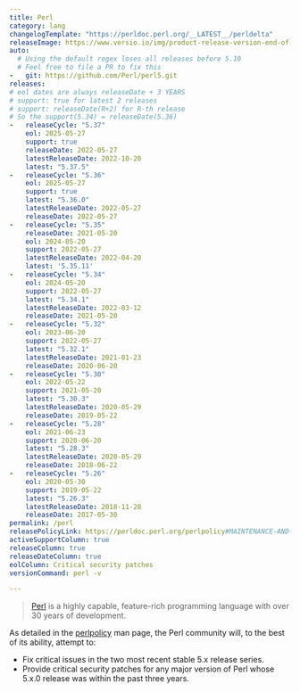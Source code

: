 ```yaml
---
title: Perl
category: lang
changelogTemplate: "https://perldoc.perl.org/__LATEST__/perldelta"
releaseImage: https://www.versio.io/img/product-release-version-end-of-life/Perl_Foundation-Perl.jpg
auto:
  # Using the default regex loses all releases before 5.10
  # Feel free to file a PR to fix this
-   git: https://github.com/Perl/perl5.git
releases:
# eol dates are always releaseDate + 3 YEARS
# support: true for latest 2 releases
# support: releaseDate(R+2) for R-th release
# So the support(5.34) = releaseDate(5.36)
-   releaseCycle: "5.37"
    eol: 2025-05-27
    support: true
    releaseDate: 2022-05-27
    latestReleaseDate: 2022-10-20
    latest: "5.37.5"
-   releaseCycle: "5.36"
    eol: 2025-05-27
    support: true
    latest: "5.36.0"
    latestReleaseDate: 2022-05-27
    releaseDate: 2022-05-27
-   releaseCycle: "5.35"
    releaseDate: 2021-05-20
    eol: 2024-05-20
    support: 2022-05-27
    latestReleaseDate: 2022-04-20
    latest: '5.35.11'
-   releaseCycle: "5.34"
    eol: 2024-05-20
    support: 2022-05-27
    latest: "5.34.1"
    latestReleaseDate: 2022-03-12
    releaseDate: 2021-05-20
-   releaseCycle: "5.32"
    eol: 2023-06-20
    support: 2022-05-27
    latest: "5.32.1"
    latestReleaseDate: 2021-01-23
    releaseDate: 2020-06-20
-   releaseCycle: "5.30"
    eol: 2022-05-22
    support: 2021-05-20
    latest: "5.30.3"
    latestReleaseDate: 2020-05-29
    releaseDate: 2019-05-22
-   releaseCycle: "5.28"
    eol: 2021-06-23
    support: 2020-06-20
    latest: "5.28.3"
    latestReleaseDate: 2020-05-29
    releaseDate: 2018-06-22
-   releaseCycle: "5.26"
    eol: 2020-05-30
    support: 2019-05-22
    latest: "5.26.3"
    latestReleaseDate: 2018-11-28
    releaseDate: 2017-05-30
permalink: /perl
releasePolicyLink: https://perldoc.perl.org/perlpolicy#MAINTENANCE-AND-SUPPORT
activeSupportColumn: true
releaseColumn: true
releaseDateColumn: true
eolColumn: Critical security patches
versionCommand: perl -v

---
```


> [Perl](https://www.perl.org/) is a highly capable, feature-rich programming language with over 30 years of development.

As detailed in the [perlpolicy](https://perldoc.perl.org/perlpolicy#MAINTENANCE-AND-SUPPORT) man page, the Perl community will, to the best of its ability, attempt to:
- Fix critical issues in the two most recent stable 5.x release series.
- Provide critical security patches for any major version of Perl whose 5.x.0 release was within the past three years.
